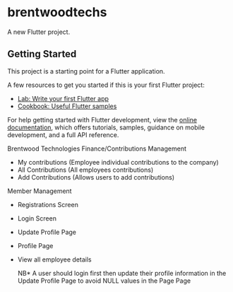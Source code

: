 # brentwoodtechs

A new Flutter project.

## Getting Started

This project is a starting point for a Flutter application.

A few resources to get you started if this is your first Flutter project:

- [Lab: Write your first Flutter app](https://docs.flutter.dev/get-started/codelab)
- [Cookbook: Useful Flutter samples](https://docs.flutter.dev/cookbook)

For help getting started with Flutter development, view the
[online documentation](https://docs.flutter.dev/), which offers tutorials,
samples, guidance on mobile development, and a full API reference.




Brentwood Technologies 
Finance/Contributions Management
- My contributions (Employee individual contributions to the company)
- All Contributions (All employees contributions)
- Add Contributions (Allows users to add contributions)

Member Management
- Registrations Screen
- Login Screen
- Update Profile Page
- Profile Page
- View all employee details


  NB* A user should login first then update their profile information in the Update Profile Page to avoid NULL values in the Page Page


  


  


